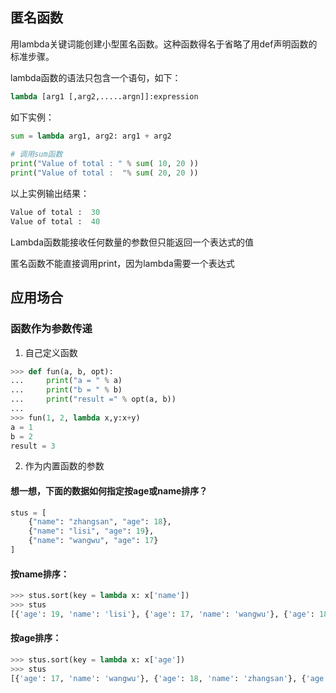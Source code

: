 ## 匿名函数

用lambda关键词能创建小型匿名函数。这种函数得名于省略了用def声明函数的标准步骤。
	
lambda函数的语法只包含一个语句，如下：

```python
lambda [arg1 [,arg2,.....argn]]:expression
```

如下实例：
```python
sum = lambda arg1, arg2: arg1 + arg2
 
# 调用sum函数
print("Value of total : " % sum( 10, 20 ))
print("Value of total :  "% sum( 20, 20 ))

```
以上实例输出结果：
```python
Value of total :  30
Value of total :  40
```
Lambda函数能接收任何数量的参数但只能返回一个表达式的值

匿名函数不能直接调用print，因为lambda需要一个表达式

## 应用场合

### 函数作为参数传递

1. 自己定义函数
```python
>>> def fun(a, b, opt):
...     print("a = " % a)
...     print("b = " % b)
...     print("result =" % opt(a, b))
...
>>> fun(1, 2, lambda x,y:x+y)
a = 1
b = 2
result = 3
```
2. 作为内置函数的参数

#### 想一想，下面的数据如何指定按age或name排序？
```python
stus = [
    {"name": "zhangsan", "age": 18}, 
    {"name": "lisi", "age": 19}, 
    {"name": "wangwu", "age": 17}
]
```

#### 按name排序：
```python
>>> stus.sort(key = lambda x: x['name'])
>>> stus
[{'age': 19, 'name': 'lisi'}, {'age': 17, 'name': 'wangwu'}, {'age': 18, 'name': 'zhangsan'}]
```
#### 按age排序：
```python
>>> stus.sort(key = lambda x: x['age'])
>>> stus
[{'age': 17, 'name': 'wangwu'}, {'age': 18, 'name': 'zhangsan'}, {'age': 19, 'name': 'lisi'}]
```

